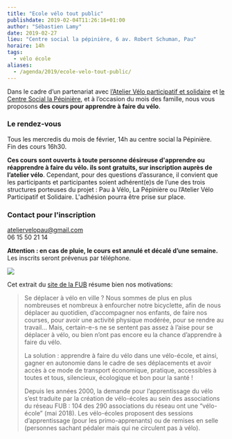```yaml
---
title: "Ecole vélo tout public"
publishdate: 2019-02-04T11:26:16+01:00
author: "Sébastien Lamy"
date: 2019-02-27
lieu: "Centre social la pépinière, 6 av. Robert Schuman, Pau"
horaire: 14h
tags:
  - vélo école
aliases:
  - /agenda/2019/ecole-velo-tout-public/
---
```


Dans le cadre d’un partenariat avec [l’Atelier Vélo participatif et solidaire][] et
[le Centre Social la Pépinière][], et à l’occasion du mois des famille, nous vous 
proposons **des cours pour apprendre à faire du vélo**.

<!--more-->

### Le rendez-vous
Tous les mercredis du mois de février, 14h au centre social la Pépinière.  
Fin des cours 16h30.

**Ces cours sont ouverts à toute personne désireuse d'apprendre ou réapprendre à 
faire du vélo. ils sont gratuits, sur inscription auprès de l’atelier vélo**.
Cependant, pour des questions d’assurance, il convient que les participants et 
participantes soient adhérent(e)s de l’une des trois structures porteuses du 
projet : Pau à Vélo, La  Pépinière ou l’Atelier Vélo Participatif et Solidaire.
L'adhésion pourra être prise sur place.

### Contact pour l'inscription
ateliervelopau@gmail.com     
06 15 50 21 14    

**Attention : en cas de pluie, le cours est annulé et décalé d’une semaine.**
Les inscrits seront prévenus par téléphone.

![](affiche-ecole-velo-fev-2019.jpg)

Cet extrait du [site de la FUB] résume bien nos motivations:

> Se déplacer à vélo en ville ? Nous sommes de plus en plus nombreuses et nombreux à enfourcher notre bicyclette, afin de nous déplacer au quotidien, d’accompagner nos enfants, de faire nos courses, pour avoir une activité physique modérée, pour se rendre au travail… Mais, certain-e-s ne se sentent pas assez à l’aise pour se déplacer à vélo, ou bien n’ont pas encore eu la chance d’apprendre à faire du vélo.
>
> La solution : apprendre à faire du vélo dans une vélo-école, et ainsi, gagner en autonomie dans le cadre de ses déplacements et avoir accès à ce mode de transport économique, pratique, accessibles à toutes et tous, silencieux, écologique et bon pour la santé ! 
>
>Depuis les années 2000, la demande pour l’apprentissage du vélo s’est traduite par la création de vélo-écoles au sein des associations du réseau FUB : 104 des 290 associations du réseau ont une “vélo-école” (mai 2018). Les vélo-écoles proposent des sessions d’apprentissage (pour les primo-apprenants) ou de remises en selle (personnes sachant pédaler mais qui ne circulent pas à vélo).

[site de la FUB]: https://www.fub.fr/velo-ecoles
[l’Atelier Vélo participatif et solidaire]: https://ateliervelopau.fr/
[le Centre Social la Pépinière]: https://www.pepiniere-pau.org/